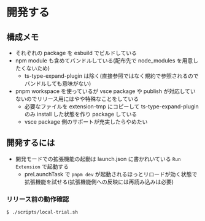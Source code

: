 # 開発する

## 構成メモ

- それぞれの package を esbuild でビルドしている
- npm module も含めてバンドルしている(配布先で node_modules を用意したくないため)
  - ts-type-expand-plugin は除く(直接参照ではなく規約で参照されるのでバンドルしても意味がない)
- pnpm workspace を使っているが vsce package や publish が対応していないのでリリース用にはやや特殊なことをしている
  - 必要なファイルを extension-tmp にコピーして ts-type-expand-plugin のみ install した状態を作り package している
  - vsce package 側のサポートが充実したらやめたい

## 開発するには

- 開発モードでの拡張機能の起動は launch.json に書かれいている `Run Extension` で起動する
  - preLaunchTask で `pnpm dev` が起動されるほっとリロードが効く状態で拡張機能を試せる(拡張機能側への反映には再読み込みは必要)

### リリース前の動作確認

```bash
$ ./scripts/local-trial.sh
```
